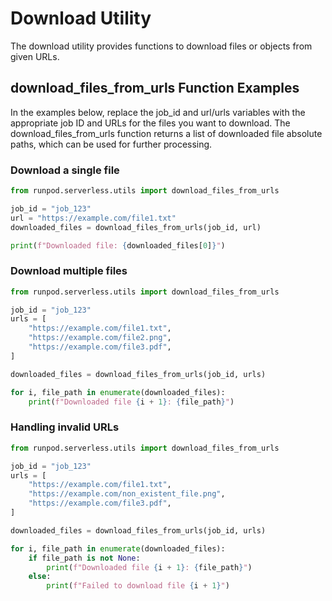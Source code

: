 # Download Utility

The download utility provides functions to download files or objects from given URLs.

## download_files_from_urls Function Examples

In the examples below, replace the job_id and url/urls variables with the appropriate job ID and URLs for the files you want to download. The download_files_from_urls function returns a list of downloaded file absolute paths, which can be used for further processing.

### Download a single file

```python
from runpod.serverless.utils import download_files_from_urls

job_id = "job_123"
url = "https://example.com/file1.txt"
downloaded_files = download_files_from_urls(job_id, url)

print(f"Downloaded file: {downloaded_files[0]}")
```

### Download multiple files

```python
from runpod.serverless.utils import download_files_from_urls

job_id = "job_123"
urls = [
    "https://example.com/file1.txt",
    "https://example.com/file2.png",
    "https://example.com/file3.pdf",
]

downloaded_files = download_files_from_urls(job_id, urls)

for i, file_path in enumerate(downloaded_files):
    print(f"Downloaded file {i + 1}: {file_path}")
```

### Handling invalid URLs

```python
from runpod.serverless.utils import download_files_from_urls

job_id = "job_123"
urls = [
    "https://example.com/file1.txt",
    "https://example.com/non_existent_file.png",
    "https://example.com/file3.pdf",
]

downloaded_files = download_files_from_urls(job_id, urls)

for i, file_path in enumerate(downloaded_files):
    if file_path is not None:
        print(f"Downloaded file {i + 1}: {file_path}")
    else:
        print(f"Failed to download file {i + 1}")
```
